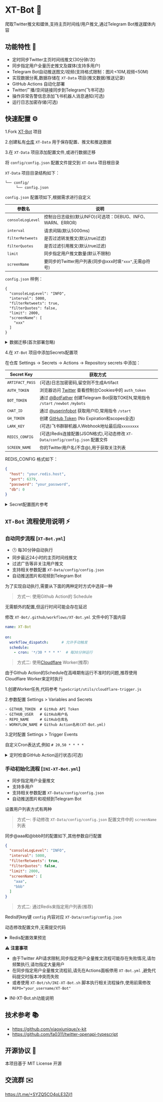 # XT-Bot 🤖

爬取Twitter推文和媒体,支持主页时间线/用户推文,通过Telegram Bot推送媒体内容

## 功能特性 🚀

- 定时同步Twitter主页时间线推文(30分钟/次)
- 同步指定用户全量历史推文及媒体(支持多用户)
- Telegram Bot自动推送图文/视频(支持格式限制：图片<10M,视频<50M)
- 实现数据分离,数据存储在 `XT-Data` 项目(推文数据/推送记录)
- GitHub Actions 自动化部署
- Twitter广播/空间链接同步到Telegram(飞书可选)
- 操作异常告警信息添加飞书机器人消息通知(可选)
- 运行日志加密存储(可选)

## 快速配置 ⚙️

1.Fork [XT-Bot](https://github.com/iniwym/XT-Bot) 项目

2.创建私有[仓库](https://github.com/new) `XT-Data` 用于保存配置、推文和推送数据

3.在 `XT-Data` 项目添加配置文件,或进行数据迁移

将 `config/config.json` 配置文件提交到 `XT-Data` 项目根目录

`XT-Data` 项目目录结构如下：

```
└── config/
     └── config.json
```

`config.json` 配置项如下,根据需求进行自定义

| 参数名              | 说明                                                                   | 
|---------------------|----------------------------------------------------------------------|
| `consoleLogLevel`   | 控制台日志级别(默认INFO)(可选项：DEBUG、INFO、WARN、ERROR)                | 
| `interval`          | 请求间隔(默认5000ms)                                                   | 
| `filterRetweets`    | 是否过滤转发推文(默认true过滤)                                           | 
| `filterQuotes`      | 是否过滤引用推文(默认true过滤)                                           | 
| `limit`             | 同步指定用户推文数量(默认不限制)                                          | 
| `screenName`        | 要同步的Twitter用户列表(同步@xxx时填`"xxx"`,无需@符号)                    | 

`config.json` 样例：

```josn
{
  "consoleLogLevel": "INFO",
  "interval": 5000,
  "filterRetweets": true,
  "filterQuotes": false,
  "limit": 2000,
  "screenName": [
    "xxx"
  ]
}
```

<details>
<summary>数据迁移(首次部署忽略)</summary>

将历史数据中以下文件夹迁移到 `XT-Data` 项目根目录下：

```
Python/dataBase
Python/output
TypeScript/tweets
```

迁移后的 `XT-Data` 项目目录结构如下：

```
├── config/
│   └── config.json
├── Python/
│   └── dataBase/
│   └── output/
└── TypeScript/
    └── tweets/
```

</details>

4.在 `XT-Bot` 项目中添加Secrets配置项

在仓库 Settings → Secrets → Actions → Repository secrets 中添加：

| Secret Key       | 获取方式                                                                 |
|------------------|------------------------------------------------------------------------|
| `ARTIFACT_PASS`  | (可选)日志加密密码,留空则不生成Artifact                                     |
| `AUTH_TOKEN`     | 浏览器访问 [Twitter](https://x.com) 查看控制台Cookies中的 `auth_token`     |
| `BOT_TOKEN`      | 通过 [@BotFather](https://t.me/BotFather) 创建Telegram Bot获取TOKEN,常用指令 `/start` `/newbot` `/mybots` |
| `CHAT_ID`        | 通过 [@userinfobot](https://t.me/userinfobot) 获取用户ID,常用指令 `/start` |
| `GH_TOKEN`       | 创建 [GitHub Token](https://github.com/settings/tokens/new) (No Expiration和scopes全选) |
| `LARK_KEY`       | (可选)飞书群聊机器人Webhook地址最后段`xxxxxxxx`                              |
| `REDIS_CONFIG`   | (可选)Redis连接配置(JSON格式),可动态修改 `XT-Data/config/config.json` 配置文件 |
| `SCREEN_NAME`    | 你的Twitter用户名(不含@),用于获取关注列表                                    |

REDIS_CONFIG 格式如下：

```json
{
  "host": "your.redis.host",
  "port": 6379,
  "password": "your_password",
  "db": 0
}
```

<details>
<summary>Secret配置图片参考</summary>

- `XT-Bot` 项目的Secrets配置项

![XT-Bot](./images/actions-secrets.png)

- 添加ARTIFACT_PASS后生成的加密Artifact文件

![XT-Bot](./images/artifact-pass.png)

- 浏览器访问Twitter在控制台查看Cookies的auth_token

![XT-Bot](./images/auth-token.png)

- 生成GitHub Token

![XT-Bot](./images/gh-token.png)

- 飞书机器人Webhook地址LARK_KEY

![XT-Bot](./images/lark-key.png)

- 免费的Redis数据库

1. 访问 [redislabs](https://app.redislabs.com/)  注册账号
2. 创建免费数据库(30M存储空间)

域名和端口信息

![XT-Bot](./images/redis-config1.png)

密码信息

![XT-Bot](./images/redis-config2.png)

</details>

## `XT-Bot` 流程使用说明 ⚡

### 自动同步流程 [`XT-Bot.yml`]

- 🕒 每30分钟自动执行
- 同步最近24小时的主页时间线推文
- 过滤广告等非关注用户推文
- 支持相关参数配置 `XT-Data/config/config.json`
- 自动推送图片和视频到Telegram Bot

为了实现自动执行,需要从下面的两种定时方式中选择一种

> 方式一: 使用Github Action的 Schedule

无需额外的配置,但运行时间可能会存在延迟

修改 `XT-Bot/.github/workflows/XT-Bot.yml` 文件中的下面内容

```yaml
name: XT-Bot

on:
  workflow_dispatch:      # 允许手动触发
  schedule:
    - cron: '*/30 * * * *'  # 每30分钟运行
```

> 方式二: 使用[Cloudflare](https://www.cloudflare.com/) Worker(推荐)

由于Github Action的Schedule在高峰期有运行不准时的问题,推荐使用Cloudflare Worker来定时执行

1.创建Worker任务,代码参考 `TypeScript/utils/cloudflare-trigger.js`

2.参数配置 Settings > Variables and Secrets

```
- GITHUB_TOKEN  # GitHub API Token
- GITHUB_USER   # GitHub用户名
- REPO_NAME     # GitHub仓库名
- WORKFLOW_NAME # Github Action名称(XT-Bot.yml)
```

3.定时配置 Settings > Trigger Events

自定义Cron表达式,例如 `# 20,50 * * * *`

<details>
<summary>定时检查GitHub Action运行状态(可选)</summary>

cloudflare-trigger配置

![XT-Bot](./images/trigger-action.png)

定时检查GitHub Action运行状态,失败发送飞书机器人通知

1.创建Worker任务,代码参考 `TypeScript/utils/cloudflare-check.js`

2.参数配置 Settings > Variables and Secrets

```
- GITHUB_TOKEN  # GitHub API Token
- GITHUB_USER   # GitHub用户名
- REPO_NAME     # GitHub仓库名
- WORKFLOW_NAME # Github Action名称(XT-Bot.yml)
- LARK_KEY      # 飞书机器人key
```

3.定时配置 Settings > Trigger Events

自定义Cron表达式,例如 `# 20,50 * * * *`

cloudflare-check配置

![XT-Bot](./images/check-action.png)

</details>

### 手动初始化流程 [`INI-XT-Bot.yml`]

- 同步指定用户全量推文
- 支持多用户
- 支持相关参数配置 `XT-Data/config/config.json`
- 自动推送图片和视频到Telegram Bot

设置用户列表方式有两种

> 方式一: 手动修改 `XT-Data/config/config.json` 配置文件中的 `screenName` 列表

同步@aaa和@bbb时的配置如下,其他参数自行配置

```json
{
  "consoleLogLevel": "INFO",
  "interval": 5000,
  "filterRetweets": true,
  "filterQuotes": false,
  "limit": 2000,
  "screenName": [
    "aaa",
    "bbb"
  ]
}
```

> 方式二: 通过Redis来指定用户列表(推荐)

Redis的key键 `config` 内容对应 `XT-Data/config/config.json`

动态修改配置文件,无需提交代码

<details>
<summary>Redis配置效果预览</summary>

![XT-Bot](./images/redis-config-kv.png)

</details>

⚠️ **注意事项**

- 由于Twitter API请求限制,同步指定用户全量推文流程可能存在失败情况,请勿频繁执行,请勿指定大量用户
- 在同步指定用户全量推文流程前,请先在Actions面板停用 `XT-Bot.yml` ,避免代码提交时版本冲突而失败
- 或者使用 `XT-Bot/sh/INI-XT-Bot.sh` 脚本执行相关流程操作,使用前需修改 `REPO="your_username/XT-Bot"`

<details>
<summary>INI-XT-Bot.sh功能说明</summary>

![XT-Bot](./images/ini-xt-bot-sh.png)

</details>

## 技术参考 📚

- https://github.com/xiaoxiunique/x-kit
- https://github.com/fa0311/twitter-openapi-typescript

## 开源协议 📜

本项目基于 MIT License 开源

## 交流群 ✉️

https://t.me/+SYZQ5CO4oLE3ZjI1
